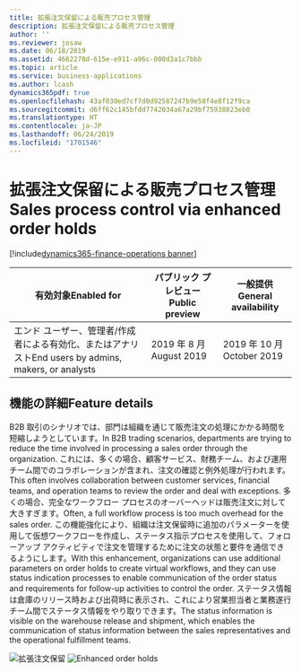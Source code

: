 ```yaml
---
title: 拡張注文保留による販売プロセス管理
description: 拡張注文保留による販売プロセス管理
author: ''
ms.reviewer: josaw
ms.date: 06/18/2019
ms.assetid: 4662278d-615e-e911-a96c-000d3a1c7bbb
ms.topic: article
ms.service: business-applications
ms.author: lcash
dynamics365pdf: true
ms.openlocfilehash: 43af030ed7cf7d0d92587247b9e58f4e8f12f9ca
ms.sourcegitcommit: d6ff62c145bfdd7742034a67a29bf75938823eb0
ms.translationtype: HT
ms.contentlocale: ja-JP
ms.lasthandoff: 06/24/2019
ms.locfileid: "1701546"
---
```

# <a name="sales-process-control-via-enhanced-order-holds"></a><span data-ttu-id="e622b-103">拡張注文保留による販売プロセス管理</span><span class="sxs-lookup"><span data-stu-id="e622b-103">Sales process control via enhanced order holds</span></span>
[!include[dynamics365-finance-operations banner](../includes/dynamics365-finance-operations.md)]

| <span data-ttu-id="e622b-104">有効対象</span><span class="sxs-lookup"><span data-stu-id="e622b-104">Enabled for</span></span>    |  <span data-ttu-id="e622b-105">パブリック プレビュー</span><span class="sxs-lookup"><span data-stu-id="e622b-105">Public preview</span></span> | <span data-ttu-id="e622b-106">一般提供</span><span class="sxs-lookup"><span data-stu-id="e622b-106">General availability</span></span> | 
| ---------- | ---------- |---------- |
|<span data-ttu-id="e622b-107">エンド ユーザー、管理者/作成者による有効化、またはアナリスト</span><span class="sxs-lookup"><span data-stu-id="e622b-107">End users by admins, makers, or analysts</span></span>|<span data-ttu-id="e622b-108">2019 年 8 月</span><span class="sxs-lookup"><span data-stu-id="e622b-108">August 2019</span></span>| <span data-ttu-id="e622b-109">2019 年 10 月</span><span class="sxs-lookup"><span data-stu-id="e622b-109">October 2019</span></span>|






## <a name="feature-details"></a><span data-ttu-id="e622b-110">機能の詳細</span><span class="sxs-lookup"><span data-stu-id="e622b-110">Feature details</span></span>
<!--feature detail start -->
<span data-ttu-id="e622b-111">B2B 取引のシナリオでは、部門は組織を通じて販売注文の処理にかかる時間を短縮しようとしています。</span><span class="sxs-lookup"><span data-stu-id="e622b-111">In B2B trading scenarios, departments are trying to reduce the time involved in processing a sales order through the organization.</span></span> <span data-ttu-id="e622b-112">これには、多くの場合、顧客サービス、財務チーム、および運用チーム間でのコラボレーションが含まれ、注文の確認と例外処理が行われます。</span><span class="sxs-lookup"><span data-stu-id="e622b-112">This often involves collaboration between customer services, financial teams, and operation teams to review the order and deal with exceptions.</span></span> <span data-ttu-id="e622b-113">多くの場合、完全なワークフロー プロセスのオーバーヘッドは販売注文に対して大きすぎます。</span><span class="sxs-lookup"><span data-stu-id="e622b-113">Often, a full workflow process is too much overhead for the sales order.</span></span> <span data-ttu-id="e622b-114">この機能強化により、組織は注文保留時に追加のパラメーターを使用して仮想ワークフローを作成し、ステータス指示プロセスを使用して、フォローアップ アクティビティで注文を管理するために注文の状態と要件を通信できるようにします。</span><span class="sxs-lookup"><span data-stu-id="e622b-114">With this enhancement, organizations can use additional parameters on order holds to create virtual workflows, and they can use status indication processes to enable communication of the order status and requirements for follow-up activities to control the order.</span></span> <span data-ttu-id="e622b-115">ステータス情報は倉庫のリリース時および出荷時に表示され、これにより営業担当者と業務遂行チーム間でステータス情報をやり取りできます。</span><span class="sxs-lookup"><span data-stu-id="e622b-115">The status information is visible on the warehouse release and shipment, which enables the communication of status information between the sales representatives and the operational fulfillment teams.</span></span> 

<span data-ttu-id="e622b-116">![拡張注文保留](media/sales-process-control-via-enhanced-order-holds-1.png "")
</span><span class="sxs-lookup"><span data-stu-id="e622b-116">![Enhanced order holds](media/sales-process-control-via-enhanced-order-holds-1.png "")
</span></span><!--feature detail end -->










